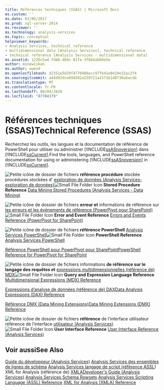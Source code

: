 ```yaml
---
title: Références techniques (SSAS) | Microsoft Docs
ms.custom: ''
ms.date: 03/06/2017
ms.prod: sql-server-2014
ms.reviewer: ''
ms.technology: analysis-services
ms.topic: conceptual
helpviewer_keywords:
- Analysis Services, technical reference
- multidimensional data [Analysis Services], technical reference
- technical reference [Analysis Services - multidimensional data]
ms.assetid: 1226c5a4-fd88-469c-81fe-3f664ab66e5e
author: minewiskan
ms.author: owend
ms.openlocfilehash: d2351e5d29f4770486ecc97fb41e0419e32ac2f4
ms.sourcegitcommit: ad4d92dce894592a259721a1571b1d8736abacdb
ms.translationtype: MT
ms.contentlocale: fr-FR
ms.lasthandoff: 08/04/2020
ms.locfileid: "87704379"
---
```

# <a name="technical-reference-ssas"></a><span data-ttu-id="63a37-102">Références techniques (SSAS)</span><span class="sxs-lookup"><span data-stu-id="63a37-102">Technical Reference (SSAS)</span></span>
  <span data-ttu-id="63a37-103">Recherchez les outils, les langues et la documentation de référence de PowerShell pour utiliser ou administrer [!INCLUDE[ssASnoversion](../../includes/ssasnoversion-md.md)] dans [!INCLUDE[ssCurrent](../../includes/sscurrent-md.md)].</span><span class="sxs-lookup"><span data-stu-id="63a37-103">Find the tools, languages, and PowerShell reference documentation for using or administering [!INCLUDE[ssASnoversion](../../includes/ssasnoversion-md.md)] in [!INCLUDE[ssCurrent](../../includes/sscurrent-md.md)].</span></span>

 <span data-ttu-id="63a37-104">![Petite icône de dossier de fichiers](../../integration-services/media/filefolder-small.gif "Petite icône de dossier de fichiers") **référence procédure** stockée procédures stockées d' [exploration de données &#40;Analysis Services-exploration de données&#41;](/sql/analysis-services/data-mining/data-mining-stored-procedures-analysis-services-data-mining)</span><span class="sxs-lookup"><span data-stu-id="63a37-104">![Small File Folder Icon](../../integration-services/media/filefolder-small.gif "Small File Folder Icon") **Stored Procedure Reference** [Data Mining Stored Procedures &#40;Analysis Services - Data Mining&#41;](/sql/analysis-services/data-mining/data-mining-stored-procedures-analysis-services-data-mining)</span></span>

 <span data-ttu-id="63a37-105">![Petite icône de dossier de fichiers](../../integration-services/media/filefolder-small.gif "Petite icône de dossier de fichiers") **erreur et** informations de référence sur [les erreurs et les événements de référence &#40;PowerPivot pour SharePoint&#41;](../power-pivot-sharepoint/errors-and-events-reference-power-pivot-for-sharepoint.md)</span><span class="sxs-lookup"><span data-stu-id="63a37-105">![Small File Folder Icon](../../integration-services/media/filefolder-small.gif "Small File Folder Icon") **Error and Event Reference** [Errors and Events Reference &#40;PowerPivot for SharePoint&#41;](../power-pivot-sharepoint/errors-and-events-reference-power-pivot-for-sharepoint.md)</span></span>

 <span data-ttu-id="63a37-106">![Petite icône de dossier de fichiers](../../integration-services/media/filefolder-small.gif "Petite icône de dossier de fichiers") **référence PowerShell** [Analysis Services PowerShell](../analysis-services-powershell.md)</span><span class="sxs-lookup"><span data-stu-id="63a37-106">![Small File Folder Icon](../../integration-services/media/filefolder-small.gif "Small File Folder Icon") **PowerShell Reference** [Analysis Services PowerShell](../analysis-services-powershell.md)</span></span>

 [<span data-ttu-id="63a37-107">Référence PowerShell pour PowerPivot pour SharePoint</span><span class="sxs-lookup"><span data-stu-id="63a37-107">PowerShell Reference for PowerPivot for SharePoint</span></span>](/sql/analysis-services/powershell/powershell-reference-for-power-pivot-for-sharepoint)

 <span data-ttu-id="63a37-108">![Petite icône de dossier de fichiers](../../integration-services/media/filefolder-small.gif "Petite icône de dossier de fichiers") informations **de référence sur le langage des requêtes et** [expressions multidimensionnelles &#40;référence de&#41; MDX](/sql/mdx/multidimensional-expressions-mdx-reference)</span><span class="sxs-lookup"><span data-stu-id="63a37-108">![Small File Folder Icon](../../integration-services/media/filefolder-small.gif "Small File Folder Icon") **Query and Expression Language Reference** [Multidimensional Expressions &#40;MDX&#41; Reference](/sql/mdx/multidimensional-expressions-mdx-reference)</span></span>

 [<span data-ttu-id="63a37-109">Expressions d’analyse de données &#40;référence de&#41; DAX</span><span class="sxs-lookup"><span data-stu-id="63a37-109">Data Analysis Expressions &#40;DAX&#41; Reference</span></span>](/dax/data-analysis-expressions-dax-reference)

 [<span data-ttu-id="63a37-110">Référence DMX &#40;Data Mining Extensions&#41;</span><span class="sxs-lookup"><span data-stu-id="63a37-110">Data Mining Extensions &#40;DMX&#41; Reference</span></span>](/sql/dmx/data-mining-extensions-dmx-reference)

 <span data-ttu-id="63a37-111">![Petite icône de dossier de fichiers](../../integration-services/media/filefolder-small.gif "Petite icône de dossier de fichiers") **référence** de l’interface utilisateur référence de l’interface [utilisateur &#40;Analysis Services&#41;](../user-interface-reference-analysis-services.md)</span><span class="sxs-lookup"><span data-stu-id="63a37-111">![Small File Folder Icon](../../integration-services/media/filefolder-small.gif "Small File Folder Icon") **User Interface Reference** [User Interface Reference &#40;Analysis Services&#41;](../user-interface-reference-analysis-services.md)</span></span>

## <a name="see-also"></a><span data-ttu-id="63a37-112">Voir aussi</span><span class="sxs-lookup"><span data-stu-id="63a37-112">See Also</span></span>
 <span data-ttu-id="63a37-113">[Guide du développeur &#40;Analysis Services&#41;](../analysis-services-developer-documentation.md) [Analysis Services des ensembles de lignes de schéma](https://docs.microsoft.com/bi-reference/schema-rowsets/analysis-services-schema-rowsets) [Analysis Services langage de script &#40;référence ASSL](https://docs.microsoft.com/bi-reference/assl/analysis-services-scripting-language-assl-for-xmla)&#41; XML for Analysis &#40;référence de&#41; [XMLA](https://docs.microsoft.com/bi-reference/xmla/xml-for-analysis-xmla-reference)</span><span class="sxs-lookup"><span data-stu-id="63a37-113">[Developer's Guide &#40;Analysis Services&#41;](../analysis-services-developer-documentation.md) [Analysis Services Schema Rowsets](https://docs.microsoft.com/bi-reference/schema-rowsets/analysis-services-schema-rowsets) [Analysis Services Scripting Language &#40;ASSL&#41; Reference](https://docs.microsoft.com/bi-reference/assl/analysis-services-scripting-language-assl-for-xmla) [XML for Analysis  &#40;XMLA&#41; Reference](https://docs.microsoft.com/bi-reference/xmla/xml-for-analysis-xmla-reference)</span></span>


